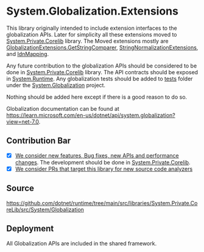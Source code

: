 # System.Globalization.Extensions

This library originally intended to include extension interfaces to the globalization APIs. Later for simplicity all these extensions moved to [System.Private.Corelib](https://github.com/dotnet/runtime/tree/main/src/libraries/System.Private.CoreLib/src/System/Globalization) library.
The Moved extensions mostly are [GlobalizationExtensions.GetStringComparer](https://learn.microsoft.com/en-us/dotnet/api/system.globalization.globalizationextensions.getstringcomparer?view=net-7.0#system-globalization-globalizationextensions-getstringcomparer(system-globalization-compareinfo-system-globalization-compareoptions)), [StringNormalizationExtensions](https://learn.microsoft.com/en-us/dotnet/api/system.stringnormalizationextensions?view=net-7.0), and [IdnMapping](https://learn.microsoft.com/en-us/dotnet/api/system.globalization.idnmapping?view=net-7.0).

Any future contribution to the globalization APIs should be considered to be done in [System.Private.Corelib](https://github.com/dotnet/runtime/tree/main/src/libraries/System.Private.CoreLib/src/System/Globalization) library. The API contracts should be exposed in [System.Runtime](https://raw.githubusercontent.com/dotnet/runtime/main/src/libraries/System.Runtime/ref/System.Runtime.cs). Any globalization tests should be added to [tests](https://github.com/dotnet/runtime/tree/main/src/libraries/System.Globalization/tests) folder under the [System.Globalization](https://github.com/dotnet/runtime/tree/main/src/libraries/System.Globalization) project.

Nothing should be added here except if there is a good reason to do so.

Globalization documentation can be found at https://learn.microsoft.com/en-us/dotnet/api/system.globalization?view=net-7.0.

## Contribution Bar
- [x] [We consider new features, Bug fixes, new APIs and performance changes](../../libraries/README.md#primary-bar). The development should be done in [System.Private.Corelib](https://github.com/dotnet/runtime/tree/main/src/libraries/System.Private.CoreLib/src/System/Globalization).
- [x] [We consider PRs that target this library for new source code analyzers](../../libraries/README.md#secondary-bars)

## Source

https://github.com/dotnet/runtime/tree/main/src/libraries/System.Private.CoreLib/src/System/Globalization

## Deployment

All Globalization APIs are included in the shared framework.
